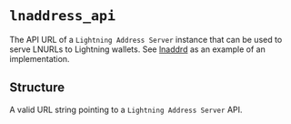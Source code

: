 # `lnaddress_api`

The API URL of a `Lightning Address Server` instance that can be used to serve LNURLs to Lightning wallets.
See [lnaddrd](https://github.com/elsirion/lnaddrd/) as an example of an implementation.

## Structure

A valid URL string pointing to a `Lightning Address Server` API.